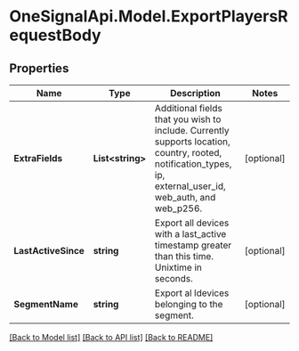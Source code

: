 # OneSignalApi.Model.ExportPlayersRequestBody

## Properties

Name | Type | Description | Notes
------------ | ------------- | ------------- | -------------
**ExtraFields** | **List&lt;string&gt;** | Additional fields that you wish to include. Currently supports location, country, rooted, notification_types, ip, external_user_id, web_auth, and web_p256. | [optional] 
**LastActiveSince** | **string** | Export all devices with a last_active timestamp greater than this time.  Unixtime in seconds. | [optional] 
**SegmentName** | **string** | Export al ldevices belonging to the segment. | [optional] 

[[Back to Model list]](../README.md#documentation-for-models) [[Back to API list]](../README.md#documentation-for-api-endpoints) [[Back to README]](../README.md)


